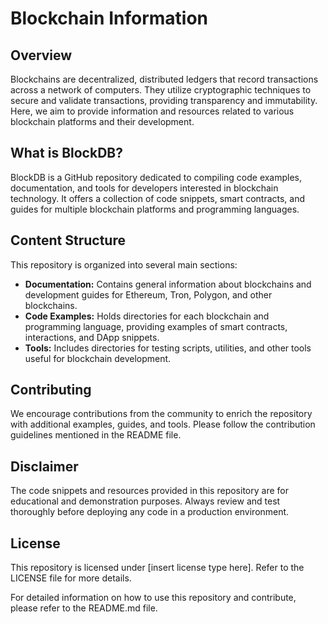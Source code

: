 # Blockchain Information

## Overview
Blockchains are decentralized, distributed ledgers that record transactions across a network of computers. They utilize cryptographic techniques to secure and validate transactions, providing transparency and immutability. Here, we aim to provide information and resources related to various blockchain platforms and their development.

## What is BlockDB?
BlockDB is a GitHub repository dedicated to compiling code examples, documentation, and tools for developers interested in blockchain technology. It offers a collection of code snippets, smart contracts, and guides for multiple blockchain platforms and programming languages.

## Content Structure
This repository is organized into several main sections:
- **Documentation:** Contains general information about blockchains and development guides for Ethereum, Tron, Polygon, and other blockchains.
- **Code Examples:** Holds directories for each blockchain and programming language, providing examples of smart contracts, interactions, and DApp snippets.
- **Tools:** Includes directories for testing scripts, utilities, and other tools useful for blockchain development.

## Contributing
We encourage contributions from the community to enrich the repository with additional examples, guides, and tools. Please follow the contribution guidelines mentioned in the README file.

## Disclaimer
The code snippets and resources provided in this repository are for educational and demonstration purposes. Always review and test thoroughly before deploying any code in a production environment.

## License
This repository is licensed under [insert license type here]. Refer to the LICENSE file for more details.

For detailed information on how to use this repository and contribute, please refer to the README.md file.
